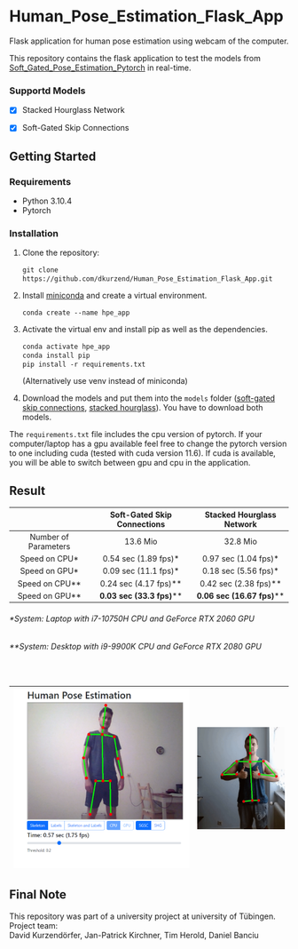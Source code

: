 # Human_Pose_Estimation_Flask_App
Flask application for human pose estimation using webcam of the computer.

This repository contains the flask application to test the models from [Soft_Gated_Pose_Estimation_Pytorch](https://github.com/dkurzend/Soft_Gated_Pose_Estimation_Pytorch) in real-time.

### Supportd Models
- [x] Stacked Hourglass Network
- [x] Soft-Gated Skip Connections


## Getting Started

### Requirements
- Python 3.10.4
- Pytorch


### Installation
1. Clone the repository:

    ```
    git clone https://github.com/dkurzend/Human_Pose_Estimation_Flask_App.git
    ```
2. Install [miniconda](https://docs.conda.io/en/latest/miniconda.html) and create a virtual environment.
    ```
    conda create --name hpe_app
    ```

3. Activate the virtual env and install pip as well as the dependencies.
    ```
    conda activate hpe_app
    conda install pip
    pip install -r requirements.txt
    ```
    (Alternatively use venv instead of miniconda)

4. Download the models and put them into the `models` folder ([soft-gated skip connections](https://matix.li/4704c467c50a), [stacked hourglass](https://matix.li/9680ec1eb999)). You have to download both models.


The `requirements.txt` file includes the cpu version of pytorch. If your computer/laptop has a gpu available feel free to change the pytorch version to one including cuda (tested with cuda version 11.6). If cuda is available, you will be able to switch between gpu and cpu in the application.


## Result

|                      	| **Soft-Gated Skip Connections** 	| **Stacked Hourglass Network** 	|
|:--------------------:	|:-------------------------------:	|:-----------------------------:	|
| Number of Parameters 	|             13.6 Mio            	|            32.8 Mio           	|
|     Speed on CPU*    	|       0.54 sec (1.89 fps)*      	|      0.97 sec (1.04 fps)*     	|
|     Speed on GPU*    	|       0.09 sec (11.1 fps)*      	|      0.18 sec (5.56 fps)*     	|
|    Speed on CPU**    	|      0.24 sec (4.17 fps)**      	|     0.42 sec (2.38 fps)**     	|
|    Speed on GPU**    	|    **0.03 sec (33.3 fps)****    	|   **0.06 sec (16.67 fps)****  	|

<h6>*System: Laptop with i7-10750H CPU and GeForce RTX 2060 GPU </h6>
<h6>**System: Desktop with  i9-9900K CPU and GeForce RTX 2080 GPU </h6>

<br>


![Example prediction](/assets/demo_screenshot.png)         |  ![Example prediction](/assets/Bild1.png)
:-------------------------:|:-------------------------:







## Final Note
This repository was part of a university project at university of Tübingen.
Project team:<br>
David Kurzendörfer, Jan-Patrick Kirchner, Tim Herold, Daniel Banciu

